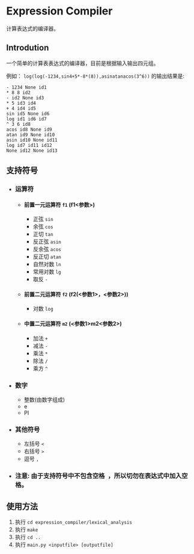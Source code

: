# Expression Compiler

计算表达式的编译器。

## Introdution

一个简单的计算表表达式的编译器，目前是根据输入输出四元组。

例如： `log(log(-1234,sin4+5*-8*(8)),asinatanacos(3^6))` 的输出结果是:

	- 1234 None id1
	* 8 8 id2
	- id2 None id3
	* 5 id3 id4
	+ 4 id4 id5
	sin id5 None id6
	log id1 id6 id7
	^ 3 6 id8
	acos id8 None id9
	atan id9 None id10
	asin id10 None id11
	log id7 id11 id12
	None id12 None id13

## 支持符号

*   ### 运算符
	*   #### 前置一元运算符 `f1` (f1<参数>)
		*   正弦 `sin`
		*   余弦 `cos`
		*   正切 `tan`
		*   反正弦 `asin`
		*   反余弦 `acos`
		*   反正切 `atan`
		*   自然对数 `ln`
		*   常用对数 `lg`
		*   取反 `-`
	*   #### 前置二元运算符 `f2` (f2(<参数1>，<参数2>))
		*   对数 `log`
	*   #### 中置二元运算符 `m2` (<参数1>m2<参数2>)
		*   加法 `+`
		*   减法 `-`
		*   乘法 `*`
		*   除法 `/`
		*   乘方 `^`
*   ### 数字
	*   整数(由数字组成)
	*   e
	*   PI
*   ### 其他符号
	*   左括号 `<`
	*   右括号 `>`
	*   逗号 `,`
*   ### 注意: 由于支持符号中不包含空格` `，所以切勿在表达式中加入空格。

## 使用方法

1.  执行 `cd expression_compiler/lexical_analysis`
1.  执行 `make`
1.  执行 `cd ..`
1.  执行 `main.py <inputfile> [outputfile]`